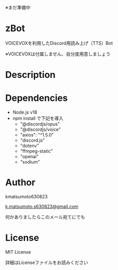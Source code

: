 ※まだ準備中
# zBot
VOICEVOXを利用したDiscord用読み上げ（TTS）Bot

※VOICEVOXは付属しません、自分度用意しましょう

# Description


# Dependencies
- Node.js v18
- npm install で下記を導入
  - "@discordjs/opus"
  - "@discordjs/voice"
  - "axios": "^1.5.0"
  - "discord.js"
  - "dotenv"
  - "ffmpeg-static"
  - "openai"
  - "sodium"

# Author
kmatsumoto630823

k.matsumoto.s630823@gmail.com

何かありましたらこのメール宛てにでも

# License
MIT License

詳細はLicenseファイルをお読みください

